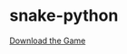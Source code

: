 # snake-python
[Download the Game](https://github.com/xation222/snake-python/raw/main/snake.rar)
<br>
